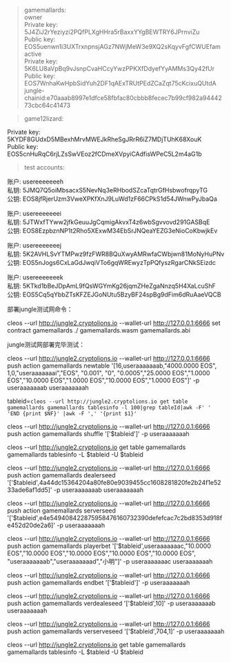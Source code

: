 > gamemallards:    
owner   
Private key: 5J4ZiJ2rYeziyzi2PQfPLXgHHra5rBaxxYYgBEWTRY6JPrnviZu   
Public key: EOS5uenwn1i3UXTrxnpnsjAGz7NWjMeW3e9XQ2sKqyvFgfCWUEfam   
active   
Private key: 5K6LU8aVpBq9vJsnpCvaHCcyYwzPPKXfDdyefYyAMMs3Qy42fUr   
Public key: EOS7WnhaKwHpbSidYuh2DF1qAExTRUtPEdZCaZqt75cKcixuQUtdA   
jungle-chainid:e70aaab8997e1dfce58fbfac80cbbb8fecec7b99cf982a9444273cbc64c41473   

> game12lizard:   

Private key: 5KYDF8GUdxD5MBexhMrvMWEJkRheSgJRrR6iZ7MDjTUhK68XouK   
Public key: EOS5cnHuRqC6rjLZsSwVEoz2fCDmeXVpyiCAdfisWPeC5L2m4aG1b   

> test accounts:   

账户: usereeeeeeeh   
私钥: 5JMQ7Q5oiMbsacxS5NevNq3eRHbodSZcaTqtrGfHsbwofrqpyTG   
公钥: EOS8jfRjerUzm3VweXPKfXnJ9LuWd1zF66CPkS1d54JWnwPyJbaQa   

账户: usereeeeeeei   
私钥: 5JTWxfTYww2jfkGeuuJgCqmigAkvxT4z6wbSgvvovd291GASBqE   
公钥: EOS8EzpbznNP1t2Rho5XExwM34EbSrJNQeaYEZG3eNioCoKbwjkEv   
   
账户: usereeeeeeej   
私钥: 5K2AVHLSvYTMPwz9fzFWR8BQuXwyAMRwfaCWbjwn81MoNyHuPNv   
公钥: EOS5nJogs6CxLaGdJwqiVTo6gqWREwyzTpPQfyszRgarCNkSEizdc   

账户: usereeeeeeek   
私钥: 5KTkd1bBeJDpAmL9fQsWGYmKg26jqmZHeZgaNnzq5H4XaLcuShF   
公钥: EOS5Cq5qYbbZTsKFZEJGoNUtu5BzyBF24spBg9dFim6dRuAaeVQCB   


部署jungle测试网命令：

cleos --url http://jungle2.cryptolions.io --wallet-url http://127.0.0.1:6666 set contract gamemallards ./ gamemallards.wasm gamemallards.abi

jungle测试网部署完毕测试：

cleos --url http://jungle2.cryptolions.io --wallet-url http://127.0.0.1:6666 push action gamemallards newtable '[16,useraaaaaaab,"4000.0000 EOS", 1,0,"useraaaaaaai","EOS", "0.001", "0", "0.0005","25.0000 EOS","1.0000 EOS","10.0000 EOS","1.0000 EOS","10.0000 EOS","1.0000 EOS"]' -p useraaaaaaab useraaaaaaah

tableid=`cleos --url http://jungle2.cryptolions.io get table gamemallards gamemallards tablesinfo -l 100|grep tableId|awk -F' ' 'END {print $NF}' |awk -F ',' '{print $1}'`

cleos --url http://jungle2.cryptolions.io --wallet-url http://127.0.0.1:6666 push action gamemallards shuffle '['$tableid']' -p useraaaaaaah

cleos --url http://jungle2.cryptolions.io get table gamemallards gamemallards tablesinfo -L $tableid -U $tableid

cleos --url http://jungle2.cryptolions.io --wallet-url http://127.0.0.1:6666 push action gamemallards dealerseed '['$tableid',4a44dc15364204a80fe80e9039455cc1608281820fe2b24f1e5233ade6af1dd5]' -p useraaaaaaab useraaaaaaah

cleos --url http://jungle2.cryptolions.io --wallet-url http://127.0.0.1:6666 push action gamemallards serverseed '['$tableid',e4e549408422875958476160732390defefcac7c2bd8353d918fe452d20de2a6]' -p useraaaaaaah

cleos --url http://jungle2.cryptolions.io --wallet-url http://127.0.0.1:6666 push action gamemallards playerbet '['$tableid',useraaaaaaac,"10.0000 EOS","10.0000 EOS","10.0000 EOS","10.0000 EOS","10.0000 EOS", "useraaaaaaab","useraaaaaaad","小明"]' -p useraaaaaaac useraaaaaaah

cleos --url http://jungle2.cryptolions.io --wallet-url http://127.0.0.1:6666 push action gamemallards endbet '['$tableid']' -p useraaaaaaah

cleos --url http://jungle2.cryptolions.io --wallet-url http://127.0.0.1:6666 push action gamemallards verdealeseed '['$tableid',10]' -p useraaaaaaab useraaaaaaah

cleos --url http://jungle2.cryptolions.io --wallet-url http://127.0.0.1:6666 push action gamemallards verserveseed '['$tableid',704,1]' -p useraaaaaaah

cleos --url http://jungle2.cryptolions.io get table gamemallards gamemallards tablesinfo -L $tableid -U $tableid
